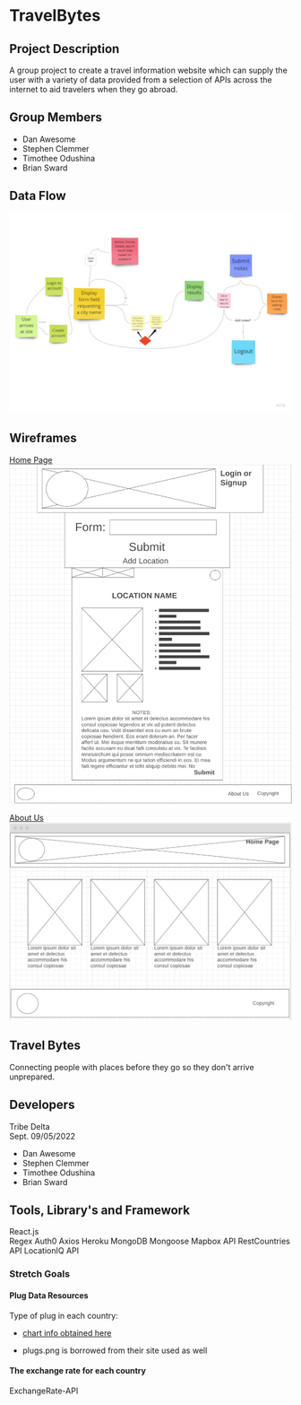 # TravelBytes

## Project Description

A group project to create a travel information website which can supply the user with a variety of data provided from a selection of APIs across the internet to aid travelers when they go abroad.

## Group Members

- Dan Awesome
- Stephen Clemmer
- Timothee Odushina
- Brian Sward

## Data Flow

![Data Flow](./img/TravelBytesFlow.jpg)

## Wireframes

[Home Page](https://wireframe.cc/gGveoX)
![Home Page](./img/HomePageWire.png)

[About Us](https://wireframe.cc/GbVnTK)
![About Us](./img/AboutUsWire.png)

## Travel Bytes

Connecting people with places before they go so they don't arrive unprepared.

## Developers

Tribe Delta  
Sept. 09/05/2022

- Dan Awesome
- Stephen Clemmer
- Timothee Odushina
- Brian Sward

## Tools, Library's and Framework

React.js  
Regex
Auth0
Axios
Heroku
MongoDB
Mongoose
Mapbox API
RestCountries API
LocationIQ API

### Stretch Goals

#### Plug Data Resources

Type of plug in each country:

- [chart info obtained here](https://www.skyscanner.net/news/international-travel-plug-adapter-guide)

- plugs.png is borrowed from their site used as well

#### The exchange rate for each country

ExchangeRate-API
